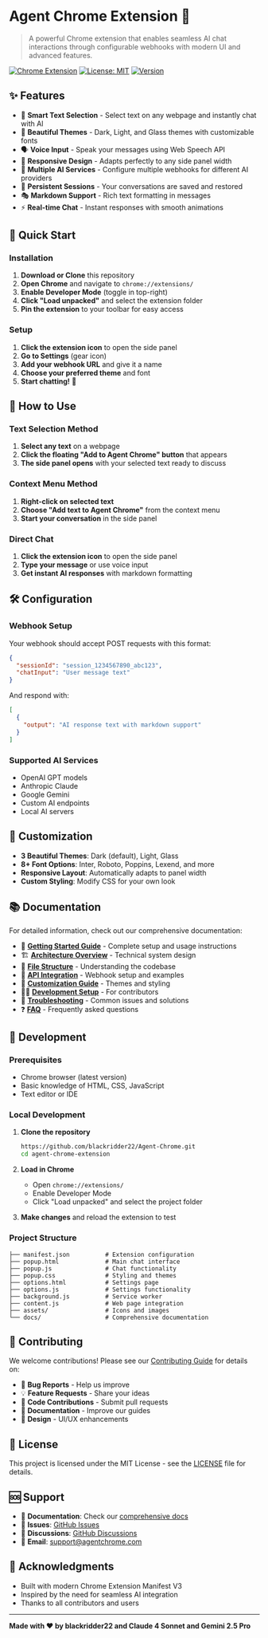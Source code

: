 # Agent Chrome Extension 🤖

> A powerful Chrome extension that enables seamless AI chat interactions through configurable webhooks with modern UI and advanced features.

[![Chrome Extension](https://img.shields.io/badge/Chrome-Extension-blue?logo=google-chrome)](https://chrome.google.com/webstore)
[![License: MIT](https://img.shields.io/badge/License-MIT-yellow.svg)](https://opensource.org/licenses/MIT)
[![Version](https://img.shields.io/badge/version-2.0.0-green.svg)](https://github.com/yourusername/agent-chrome-extension)

## ✨ Features

- 🎯 **Smart Text Selection** - Select text on any webpage and instantly chat with AI
- 🎨 **Beautiful Themes** - Dark, Light, and Glass themes with customizable fonts
- 🗣️ **Voice Input** - Speak your messages using Web Speech API
- 📱 **Responsive Design** - Adapts perfectly to any side panel width
- 🔗 **Multiple AI Services** - Configure multiple webhooks for different AI providers
- 💾 **Persistent Sessions** - Your conversations are saved and restored
- 🎭 **Markdown Support** - Rich text formatting in messages
- ⚡ **Real-time Chat** - Instant responses with smooth animations

## 🚀 Quick Start

### Installation

1. **Download or Clone** this repository
2. **Open Chrome** and navigate to `chrome://extensions/`
3. **Enable Developer Mode** (toggle in top-right)
4. **Click "Load unpacked"** and select the extension folder
5. **Pin the extension** to your toolbar for easy access

### Setup

1. **Click the extension icon** to open the side panel
2. **Go to Settings** (gear icon)
3. **Add your webhook URL** and give it a name
4. **Choose your preferred theme** and font
5. **Start chatting!** 🎉

## 🎯 How to Use

### Text Selection Method
1. **Select any text** on a webpage
2. **Click the floating "Add to Agent Chrome" button** that appears
3. **The side panel opens** with your selected text ready to discuss

### Context Menu Method
1. **Right-click on selected text**
2. **Choose "Add text to Agent Chrome"** from the context menu
3. **Start your conversation** in the side panel

### Direct Chat
1. **Click the extension icon** to open the side panel
2. **Type your message** or use voice input
3. **Get instant AI responses** with markdown formatting

## 🛠️ Configuration

### Webhook Setup

Your webhook should accept POST requests with this format:

```json
{
  "sessionId": "session_1234567890_abc123",
  "chatInput": "User message text"
}
```

And respond with:

```json
[
  {
    "output": "AI response text with markdown support"
  }
]
```

### Supported AI Services

- OpenAI GPT models
- Anthropic Claude
- Google Gemini
- Custom AI endpoints
- Local AI servers

## 🎨 Customization

- **3 Beautiful Themes**: Dark (default), Light, Glass
- **8+ Font Options**: Inter, Roboto, Poppins, Lexend, and more
- **Responsive Layout**: Automatically adapts to panel width
- **Custom Styling**: Modify CSS for your own look

## 📚 Documentation

For detailed information, check out our comprehensive documentation:

- 📖 **[Getting Started Guide](docs/getting-started.md)** - Complete setup and usage instructions
- 🏗️ **[Architecture Overview](docs/architecture.md)** - Technical system design
- 📁 **[File Structure](docs/file-structure.md)** - Understanding the codebase
- 🔌 **[API Integration](docs/api.md)** - Webhook setup and examples
- 🎨 **[Customization Guide](docs/customization.md)** - Themes and styling
- 👨‍💻 **[Development Setup](docs/development.md)** - For contributors
- 🐛 **[Troubleshooting](docs/troubleshooting.md)** - Common issues and solutions
- ❓ **[FAQ](docs/faq.md)** - Frequently asked questions

## 🔧 Development

### Prerequisites

- Chrome browser (latest version)
- Basic knowledge of HTML, CSS, JavaScript
- Text editor or IDE

### Local Development

1. **Clone the repository**
   ```bash
   https://github.com/blackridder22/Agent-Chrome.git
   cd agent-chrome-extension
   ```

2. **Load in Chrome**
   - Open `chrome://extensions/`
   - Enable Developer Mode
   - Click "Load unpacked" and select the project folder

3. **Make changes** and reload the extension to test

### Project Structure

```
├── manifest.json          # Extension configuration
├── popup.html             # Main chat interface
├── popup.js               # Chat functionality
├── popup.css              # Styling and themes
├── options.html           # Settings page
├── options.js             # Settings functionality
├── background.js          # Service worker
├── content.js             # Web page integration
├── assets/                # Icons and images
└── docs/                  # Comprehensive documentation
```

## 🤝 Contributing

We welcome contributions! Please see our [Contributing Guide](docs/contributing.md) for details on:

- 🐛 **Bug Reports** - Help us improve
- 💡 **Feature Requests** - Share your ideas
- 🔧 **Code Contributions** - Submit pull requests
- 📝 **Documentation** - Improve our guides
- 🎨 **Design** - UI/UX enhancements

## 📝 License

This project is licensed under the MIT License - see the [LICENSE](LICENSE) file for details.

## 🆘 Support

- 📖 **Documentation**: Check our [comprehensive docs](docs/)
- 🐛 **Issues**: [GitHub Issues](https://github.com/yourusername/agent-chrome-extension/issues)
- 💬 **Discussions**: [GitHub Discussions](https://github.com/yourusername/agent-chrome-extension/discussions)
- 📧 **Email**: support@agentchrome.com

## 🎉 Acknowledgments

- Built with modern Chrome Extension Manifest V3
- Inspired by the need for seamless AI integration
- Thanks to all contributors and users

---

**Made with ❤️ by blackridder22 and Claude 4 Sonnet and Gemini 2.5 Pro**
